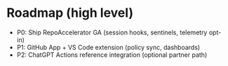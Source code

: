 <!-- status: stub; target: 150+ words -->
# Roadmap (high level)
- P0: Ship RepoAccelerator GA (session hooks, sentinels, telemetry opt-in)
- P1: GitHub App + VS Code extension (policy sync, dashboards)
- P2: ChatGPT Actions reference integration (optional partner path)


